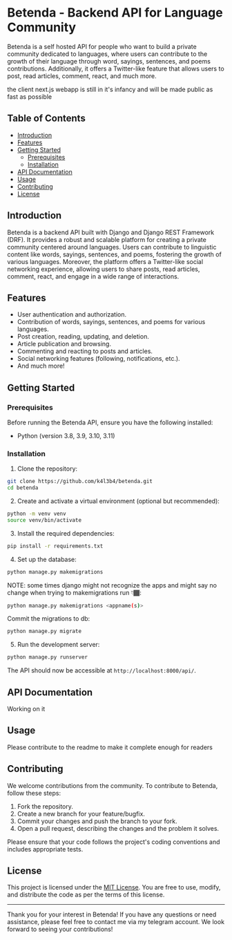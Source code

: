 # Betenda - Backend API for Language Community

Betenda is a self hosted API for people who want to build a private community dedicated to languages, where users can contribute to the growth of their language through word, sayings, sentences, and poems contributions. Additionally, it offers a Twitter-like feature that allows users to post, read articles, comment, react, and much more.

the client next.js webapp is still in it's infancy and will be made public as fast as possible

## Table of Contents

- [Introduction](#introduction)
- [Features](#features)
- [Getting Started](#getting-started)
  - [Prerequisites](#prerequisites)
  - [Installation](#installation)
- [API Documentation](#api-documentation)
- [Usage](#usage)
- [Contributing](#contributing)
- [License](#license)

## Introduction

Betenda is a backend API built with Django and Django REST Framework (DRF). It provides a robust and scalable platform for creating a private community centered around languages. Users can contribute to linguistic content like words, sayings, sentences, and poems, fostering the growth of various languages. Moreover, the platform offers a Twitter-like social networking experience, allowing users to share posts, read articles, comment, react, and engage in a wide range of interactions.

## Features

- User authentication and authorization.
- Contribution of words, sayings, sentences, and poems for various languages.
- Post creation, reading, updating, and deletion.
- Article publication and browsing.
- Commenting and reacting to posts and articles.
- Social networking features (following, notifications, etc.).
- And much more!

## Getting Started

### Prerequisites

Before running the Betenda API, ensure you have the following installed:
- Python (version 3.8, 3.9, 3.10, 3.11)

### Installation

1. Clone the repository:

```bash
git clone https://github.com/k4l3b4/betenda.git
cd betenda
```

2. Create and activate a virtual environment (optional but recommended):

```bash
python -m venv venv
source venv/bin/activate
```

3. Install the required dependencies:

```bash
pip install -r requirements.txt
```

4. Set up the database:

```bash
python manage.py makemigrations
```
NOTE: some times django might not recognize the apps and might say no change when trying to makemigrations
run 👇🏾:
```bash
python manage.py makemigrations <appname(s)>
```
Commit the migrations to db:
```bash
python manage.py migrate
```

5. Run the development server:

```bash
python manage.py runserver
```

The API should now be accessible at `http://localhost:8000/api/`.

## API Documentation

Working on it

## Usage

Please contribute to the readme to make it complete enough for readers

## Contributing

We welcome contributions from the community. To contribute to Betenda, follow these steps:

1. Fork the repository.
2. Create a new branch for your feature/bugfix.
3. Commit your changes and push the branch to your fork.
4. Open a pull request, describing the changes and the problem it solves.

Please ensure that your code follows the project's coding conventions and includes appropriate tests.

## License

This project is licensed under the [MIT License](LICENSE). You are free to use, modify, and distribute the code as per the terms of this license.

---

Thank you for your interest in Betenda! If you have any questions or need assistance, please feel free to contact me via my telegram account. We look forward to seeing your contributions!
